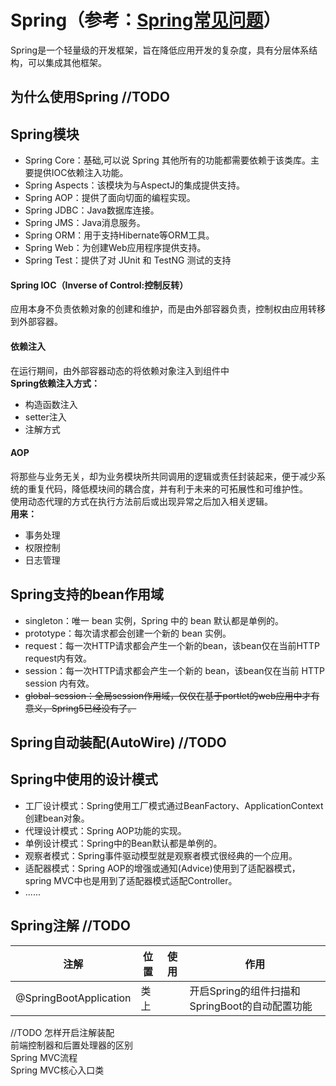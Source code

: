 # Spring（参考：[Spring常见问题](https://mp.weixin.qq.com/s/u3U1l3HvG6Dm6UJRB1epIA)）
Spring是一个轻量级的开发框架，旨在降低应用开发的复杂度，具有分层体系结构，可以集成其他框架。

## 为什么使用Spring //TODO

## Spring模块
- Spring Core：基础,可以说 Spring 其他所有的功能都需要依赖于该类库。主要提供IOC依赖注入功能。
- Spring Aspects：该模块为与AspectJ的集成提供支持。
- Spring AOP：提供了面向切面的编程实现。
- Spring JDBC：Java数据库连接。
- Spring JMS：Java消息服务。
- Spring ORM：用于支持Hibernate等ORM工具。
- Spring Web：为创建Web应用程序提供支持。
- Spring Test：提供了对 JUnit 和 TestNG 测试的支持

#### Spring IOC（Inverse of Control:控制反转）
应用本身不负责依赖对象的创建和维护，而是由外部容器负责，控制权由应用转移到外部容器。
#### 依赖注入
在运行期间，由外部容器动态的将依赖对象注入到组件中  
**Spring依赖注入方式：**  
- 构造函数注入  
- setter注入  
- 注解方式  
#### AOP
将那些与业务无关，却为业务模块所共同调用的逻辑或责任封装起来，便于减少系统的重复代码，降低模块间的耦合度，并有利于未来的可拓展性和可维护性。  
使用动态代理的方式在执行方法前后或出现异常之后加入相关逻辑。  
**用来：**  
- 事务处理  
- 权限控制  
- 日志管理  

## Spring支持的bean作用域 
- singleton：唯一 bean 实例，Spring 中的 bean 默认都是单例的。
- prototype：每次请求都会创建一个新的 bean 实例。
- request：每一次HTTP请求都会产生一个新的bean，该bean仅在当前HTTP request内有效。
- session：每一次HTTP请求都会产生一个新的 bean，该bean仅在当前 HTTP session 内有效。
- ~~global-session：全局session作用域，仅仅在基于portlet的web应用中才有意义，Spring5已经没有了。~~  

## Spring自动装配(AutoWire) //TODO

## Spring中使用的设计模式
- 工厂设计模式：Spring使用工厂模式通过BeanFactory、ApplicationContext创建bean对象。
- 代理设计模式：Spring AOP功能的实现。
- 单例设计模式：Spring中的Bean默认都是单例的。
- 观察者模式：Spring事件驱动模型就是观察者模式很经典的一个应用。
- 适配器模式：Spring AOP的增强或通知(Advice)使用到了适配器模式，spring MVC中也是用到了适配器模式适配Controller。
- ......

## Spring注解 //TODO
注解 | 位置 | 使用 | 作用  
-|-|-|-  
@SpringBootApplication | 类上 |  | 开启Spring的组件扫描和SpringBoot的自动配置功能

//TODO
怎样开启注解装配  
前端控制器和后置处理器的区别  
Spring MVC流程  
Spring MVC核心入口类